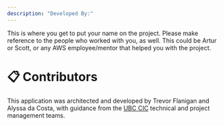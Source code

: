 ```yaml
---
description: "Developed By:"
---
```


This is where you get to put your name on the project. Please make reference to the people who worked with you, as well. This could be Artur or Scott, or any AWS employee/mentor that helped you with the project.

# 📋 Contributors

This application was architected and developed by Trevor Flanigan and Alyssa da Costa, with guidance from the [UBC CIC](https://cic.ubc.ca) technical and project management teams.

